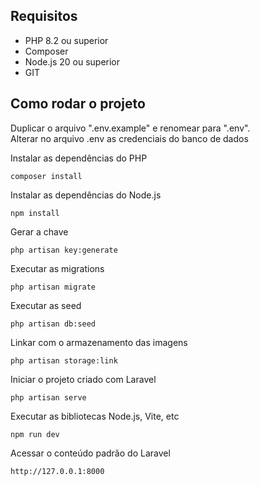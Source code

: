 ## Requisitos

* PHP 8.2 ou superior
* Composer
* Node.js 20 ou superior
* GIT

## Como rodar o projeto

Duplicar o arquivo ".env.example" e renomear para ".env".<br>
Alterar no arquivo .env as credenciais do banco de dados<br>

Instalar as dependências do PHP
```
composer install
```

Instalar as dependências do Node.js
```
npm install
```

Gerar a chave
```
php artisan key:generate
```

Executar as migrations
```
php artisan migrate
```

Executar as seed
```
php artisan db:seed
```
Linkar com o armazenamento das imagens
```
php artisan storage:link
```
Iniciar o projeto criado com Laravel
```
php artisan serve
```

Executar as bibliotecas Node.js, Vite, etc
```
npm run dev
```

Acessar o conteúdo padrão do Laravel
```
http://127.0.0.1:8000
```

